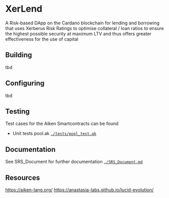 # XerLend
A Risk-based DApp on the Cardano blockchain for lending and borrowing that uses Xerberus Risk Ratings to optimise collateral / loan ratios to ensure the highest possible security at maximum LTV and thus offers greater effectiveness for the use of capital

## Building
tbd
## Configuring
tbd

## Testing
Test cases for the Aiken Smartcontracts can be found

- Unit tests pool.ak [`./tests/pool_test.ak`](./tests/pool_tests.ak)


## Documentation
 See SRS_Document for further documentation  [`./SRS_Document.md`](SRS_Document.md)

## Resources
https://aiken-lang.org/
https://anastasia-labs.github.io/lucid-evolution/

